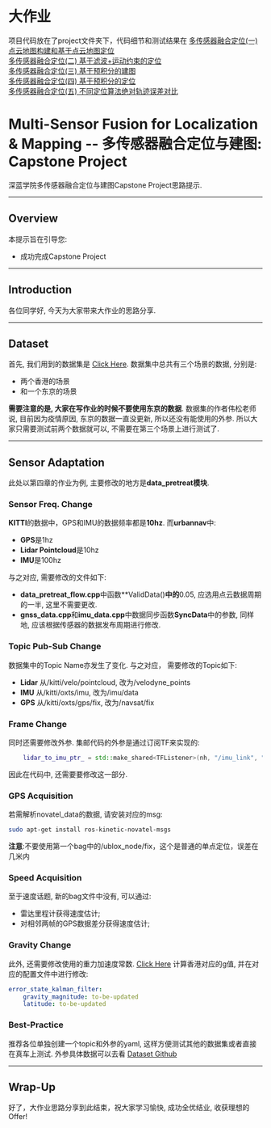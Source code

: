 # 大作业

项目代码放在了project文件夹下，代码细节和测试结果在
[多传感器融合定位(一) 点云地图构建和基于点云地图定位](https://zhuanlan.zhihu.com/p/537456620)
<br>
[多传感器融合定位(二) 基于滤波+运动约束的定位](https://zhuanlan.zhihu.com/p/537887234)
<br>
[多传感器融合定位(三) 基于预积分的建图](https://zhuanlan.zhihu.com/p/537979907)
<br>
[多传感器融合定位(四) 基于预积分的定位](https://zhuanlan.zhihu.com/p/538240992)
<br>
[多传感器融合定位(五) 不同定位算法绝对轨迹误差对比](https://zhuanlan.zhihu.com/p/539108494)


# Multi-Sensor Fusion for Localization & Mapping -- 多传感器融合定位与建图: Capstone Project

深蓝学院多传感器融合定位与建图Capstone Project思路提示.

---

## Overview

本提示旨在引导您:

* 成功完成Capstone Project

---

## Introduction

各位同学好, 今天为大家带来大作业的思路分享.

---

## Dataset

首先, 我们用到的数据集是 [Click Here](https://github.com/weisongwen/UrbanNavDataset). 数据集中总共有三个场景的数据, 分别是:

* 两个香港的场景
* 和一个东京的场景

**需要注意的是, 大家在写作业的时候不要使用东京的数据**. 数据集的作者伟松老师说, 目前因为疫情原因, 东京的数据一直没更新, 所以还没有能使用的外参. 所以大家只需要测试前两个数据就可以, 不需要在第三个场景上进行测试了.

---

## Sensor Adaptation

此处以第四章的作业为例, 主要修改的地方是**data_pretreat模块**. 

### Sensor Freq. Change

**KITTI**的数据中，GPS和IMU的数据频率都是**10hz**. 而**urbannav**中:

* **GPS**是1hz
* **Lidar Pointcloud**是10hz
* **IMU**是100hz

与之对应, 需要修改的文件如下:

* **data_pretreat_flow.cpp**中函数**ValidData()**中的**0.05, 应选用点云数据周期的一半, 这里不需要更改.
* **gnss_data.cpp**和**imu_data.cpp**中数据同步函数**SyncData**中的参数, 同样地, 应该根据传感器的数据发布周期进行修改.

### Topic Pub-Sub Change

数据集中的Topic Name亦发生了变化. 与之对应， 需要修改的Topic如下:

* **Lidar** 从/kitti/velo/pointcloud, 改为/velodyne_points
* **IMU** 从/kitti/oxts/imu, 改为/imu/data
* **GPS** 从/kitti/oxts/gps/fix, 改为/navsat/fix

### Frame Change

同时还需要修改外参. 集邮代码的外参是通过订阅TF来实现的:

```c++
    lidar_to_imu_ptr_ = std::make_shared<TFListener>(nh, "/imu_link", "/velo_link");
``` 

因此在代码中, 还需要要修改这一部分. 

### GPS Acquisition

若需解析novatel_data的数据, 请安装对应的msg:

```bash
sudo apt-get install ros-kinetic-novatel-msgs
```

**注意**:不要使用第一个bag中的/ublox_node/fix，这个是普通的单点定位，误差在几米内

### Speed Acquisition

至于速度话题, 新的bag文件中没有, 可以通过:

* 雷达里程计获得速度估计;
* 对相邻两帧的GPS数据差分获得速度估计;

### Gravity Change

此外, 还需要修改使用的重力加速度常数. [Click Here](https://www.sensorsone.com/local-gravity-calculator) 计算香港对应的g值, 并在对应的配置文件中进行修改:

```yaml
error_state_kalman_filter:
    gravity_magnitude: to-be-updated
    latitude: to-be-updated
```

### Best-Practice

推荐各位单独创建一个topic和外参的yaml, 这样方便测试其他的数据集或者直接在真车上测试. 外参具体数据可以去看 [Dataset Github](UrbanNavDataset/UrbanNav-HK-Data20200314/extrinsic.yaml) 

---

## Wrap-Up

好了，大作业思路分享到此结束，祝大家学习愉快, 成功全优结业, 收获理想的Offer!

